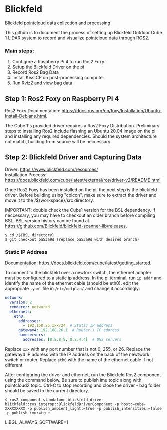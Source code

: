 # Blickfeld
Blickfeld pointcloud data collection and processing

This github is to document the process of setting up Blickfeld Outdoor Cube 1 LiDAR system to record and visualize pointcloud data through ROS2.
### Main steps:
1.  Configure a Raspberry Pi 4 to run Ros2 Foxy
2.  Setup the Blickfeld Driver on the pi
3.  Record Ros2 Bag Data
4.  Install KissICP on post-processing computer
5.  Run Rviz2 and view bag data

## Step 1: Ros2 Foxy on Raspberry Pi 4

Ros2 Foxy Documentation: https://docs.ros.org/en/foxy/Installation/Ubuntu-Install-Debians.html.

The Cube 1's provided driver requires a Ros2 Foxy Distribution. Preliminary steps to installing Ros2 include flashing an Ubuntu 20.04 image on the pi and installing any required dependencies. Should the system architecture not match, building from source will be neccessary.

## Step 2: Blickfeld Driver and Capturing Data

Driver: https://www.blickfeld.com/resources/ \
Installation Process: https://docs.blickfeld.com/cube/latest/external/ros/driver-v2/README.html

Once Ros2 Foxy has been installed on the pi, the next step is the blickfeld driver. Before building using "colcon", make sure to extract the driver and move it to the /${workspace}/src directory.

IMPORTANT: double check the Cube1 version for the BSL dependency. If neccessary, you may have to checkout an older branch before compiling BSL. BSL version history can be found at https://github.com/Blickfeld/blickfeld-scanner-lib/releases.

```console
$ cd /${BSL_directory}
$ git checkout ba53a9d (replace ba53a9d with desired branch)
```

### Static IP Address

Documentation: https://docs.blickfeld.com/cube/latest/getting_started.

To connect to the blickfeld over a newtork switch, the ethernet adapter must be configured to a static ip address. In the pi terminal, run `ip addr` and identify the name of the ethernet cable (should be eth0). 
edit the appropriate `.yaml` file in `/etc/netplan/` and change it accordingly:

```yaml
network:
  version: 2
  renderer: networkd
  ethernets:
    eth0:
      addresses:
        - 192.168.26.xxx/24  # Static IP address
      gateway4: 192.168.26.1  # Router's IP address
      nameservers:
        addresses: [8.8.8.8, 8.8.4.4]  # DNS servers
```

Replace `xxx` with any port number that is not 0, 255, or 26. Replace the gateway4 IP address with the IP address on the back of the newtwork switch or router. Replace `eth0` with the name of the ethernet cable if not different

After configuring the driver and ethernet, run the Blickfeld Ros2 component using the command below. Be sure to publish imu topic along with pointcloud2 topic. Ctrl-C to stop recording and close the driver - bag folder should be saved to the current directory.

```console
$ ros2 component standalone blickfeld_driver blickfeld::ros_interop::BlickfeldDriverComponent -p host:=cube-XXXXXXXXX -p publish_ambient_light:=true -p publish_intensities:=false -p publish_imu:=true
```

LIBGL_ALWAYS_SOFTWARE=1
